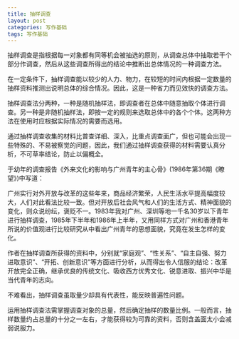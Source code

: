 ```yaml
---
title: 抽样调查
layout: post
categories: 写作基础
tags: 写作基础
---
```


抽样调查是指根据每一对象都有同等机会被抽选的原则，从调查总体中抽取若干个部分作调查，然后从这些调查所得出的结论中推断出总体情况的一种调查方法。

在一定条件下，抽样调查能以较少的人力、物力，在较短的时间内根据一定数量的抽样资料推测出说明总体的综合情况。因此，这是一种省力而见效快的调查方法。

抽样调查法分两种，一种是随机抽样法，即调查者在总体中随意抽取个体进行调查。另一种是非随机抽样法，即按一定的规则来选取总体中的各个个体。这两种方法在使用时应根据实际情况的需要而选用。

通过抽样调查收集的材料比普查详细、深入，比重点调查面广，但也可能会出现一些特殊的、不易被察觉的问题，因此，我们通过抽样调查获得的材料需要认真分析，不可草率结论，防止以偏概全。

于幼年的调查报告《外来文化的影响与广州青年的主心骨》(1986年第36期《瞭望》)中写道：

广州实行对外开放与改革的这些年来，商品经济繁荣，人民生活水平提高幅度较大，人们对此看法比较一致。但对开放后社会风气和人们的生活方式、精神面貌的变化，则众说纷纭，褒贬不一。1983年我对广州、深圳等地一千名30岁以下青年进行抽样调查，1985年下半年和1986年上半年，又用同样方式对广州和香港青年所说的价值观进行比较研究从中看出广州青年的思想面貌，究竟在发生怎样的变化。

作者在抽样调查所获得的资料中，分别就“家庭观”、“性关系”、“自主自强、努力进取意识”、“开拓、创新意识”等方面进行分析，从而得出令人信服的结论：改革开放完全正确，继承优良的传统文化、吸收西方优秀文化、锐意进取、振兴中华是当代青年的志向。

不难看出，抽样调查虽取量少却具有代表性，能反映普遍性问题。

运用抽样调查法需掌握调查对象的总量，然后确定抽样的数量比例。一般而言，抽样数量约占总量的十分之一左右，才能获得较为可靠的资料，否则含盖面太小会减弱说服力。 